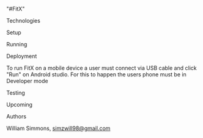 "#FitX"

Technologies



Setup

Running

Deployment

To run FitX on a mobile device a user must connect via  USB cable and click "Run" on Android studio. For this to happen the users phone must be in Developer mode

Testing

Upcoming

Authors

William Simmons, simzwill98@gmail.com
